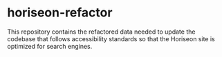 # horiseon-refactor
This repository contains the refactored data needed to update the codebase that follows accessibility standards so that the Horiseon site is optimized for search engines.
